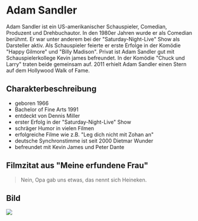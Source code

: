 # Adam Sandler
Adam Sandler ist ein US-amerikanischer Schauspieler, Comedian, Produzent und Drehbuchautor.
In den 1980er Jahren wurde er als Comedian berühmt. 
Er war unter anderem bei der "Saturday-Night-Live" Show als Darsteller aktiv. 
Als Schauspieler feierte er erste Erfolge in der Komödie "Happy Gilmore" und "Billy Madison". 
Privat ist Adam Sandler gut mit Schauspielerkollege Kevin james befreundet. In der Komödie "Chuck und Larry" traten beide gemeinsam auf.
2011 erhielt Adam Sandler einen Stern auf dem Hollywood Walk of Fame.
## Charakterbeschreibung
* geboren 1966
* Bachelor of Fine Arts 1991
* entdeckt von Dennis Miller
* erster Erfolg in der "Saturday-Night-Live" Show
* schräger Humor in vielen Filmen
* erfolgreiche Filme wie z.B. "Leg dich nicht mit Zohan an"
* deutsche Synchronstimme ist seit 2000 Dietmar Wunder
* befreundet mit Kevin James und Peter Dante
## Filmzitat aus "Meine erfundene Frau"
> Nein, Opa gab uns etwas, das nennt sich Heineken.
## Bild
<img src=https://upload.wikimedia.org/wikipedia/commons/thumb/4/48/Adam_Sandler_on_%27Blended%27_Red_Carpet_in_Berlin_%2814043442427%29.jpg/681px-Adam_Sandler_on_%27Blended%27_Red_Carpet_in_Berlin_%2814043442427%29.jpg/>